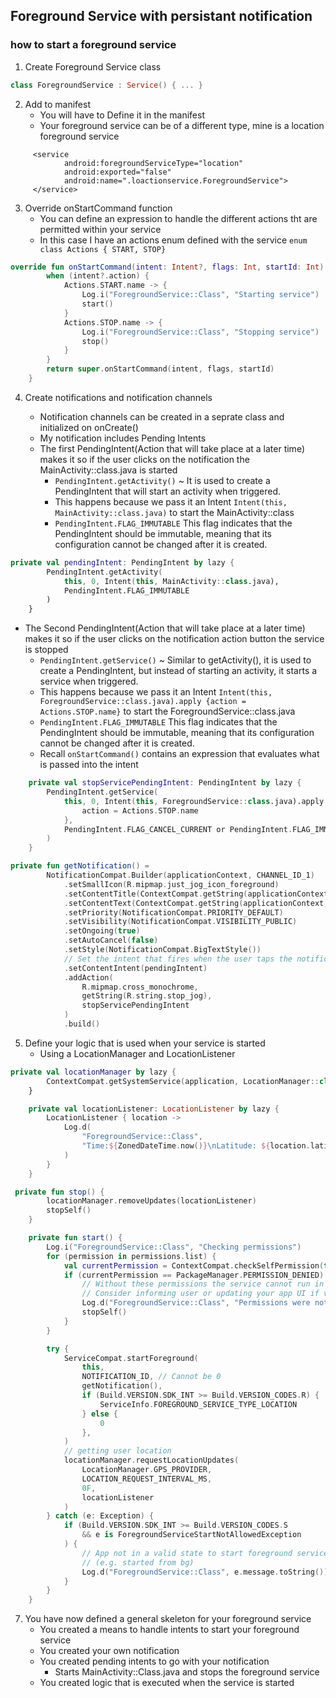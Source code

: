## Foreground Service with persistant notification

### how to start a foreground service

1. Create Foreground Service class
 
```kotlin
class ForegroundService : Service() { ... }
```

2. Add to manifest
    - You will have to Define it in the manifest
    - Your foreground service can be of a different type, mine is a location foreground service

```manifest
     <service
            android:foregroundServiceType="location"
            android:exported="false"
            android:name=".loactionservice.ForegroundService">
     </service>
```

3. Override onStartCommand function
    * You can define an expression to handle the different actions tht are permitted within your service
    * In this case I have an actions enum defined with the service `enum class Actions { START, STOP}`

```kotlin
override fun onStartCommand(intent: Intent?, flags: Int, startId: Int): Int {
        when (intent?.action) {
            Actions.START.name -> {
                Log.i("ForegroundService::Class", "Starting service")
                start()
            }
            Actions.STOP.name -> {
                Log.i("ForegroundService::Class", "Stopping service")
                stop()
            }
        }
        return super.onStartCommand(intent, flags, startId)
    }

```

4. Create notifications and notification channels
    - Notification channels can be created in a seprate class and initialized on onCreate()
    - My notification includes Pending Intents


    * The first PendingIntent(Action that will take place at a later time) makes it so if the user clicks on the notification the MainActivity::class.java is started
        * `PendingIntent.getActivity()` ~ It is used to create a PendingIntent that will start an activity when triggered.
        * This happens because we pass it an Intent `Intent(this, MainActivity::class.java)` to start the MainActivity::class
        * `PendingIntent.FLAG_IMMUTABLE` This flag indicates that the PendingIntent should be immutable, meaning that its configuration cannot be changed after it is created. 

```kotlin
private val pendingIntent: PendingIntent by lazy {
        PendingIntent.getActivity(
            this, 0, Intent(this, MainActivity::class.java),
            PendingIntent.FLAG_IMMUTABLE
        )
    }
```

* The Second PendingIntent(Action that will take place at a later time) makes it so if the user clicks on the notification action button the service is stopped
    * `PendingIntent.getService()` ~ Similar to getActivity(), it is used to create a PendingIntent, but instead of starting an activity, it starts a service when triggered. 
    * This happens because we pass it an Intent `Intent(this, ForegroundService::class.java).apply {action = Actions.STOP.name}` to start the ForegroundService::class.java
    * `PendingIntent.FLAG_IMMUTABLE` This flag indicates that the PendingIntent should be immutable, meaning that its configuration cannot be changed after it is created. 
    * Recall `onStartCommand()` contains an expression that evaluates what is passed into the intent

```kotlin
    private val stopServicePendingIntent: PendingIntent by lazy {
        PendingIntent.getService(
            this, 0, Intent(this, ForegroundService::class.java).apply {
                action = Actions.STOP.name
            },
            PendingIntent.FLAG_CANCEL_CURRENT or PendingIntent.FLAG_IMMUTABLE
        )
    }
```

```kotlin
private fun getNotification() =
        NotificationCompat.Builder(applicationContext, CHANNEL_ID_1)
            .setSmallIcon(R.mipmap.just_jog_icon_foreground)
            .setContentTitle(ContextCompat.getString(applicationContext, R.string.just_jog))
            .setContentText(ContextCompat.getString(applicationContext, R.string.notification_text))
            .setPriority(NotificationCompat.PRIORITY_DEFAULT)
            .setVisibility(NotificationCompat.VISIBILITY_PUBLIC)
            .setOngoing(true)
            .setAutoCancel(false)
            .setStyle(NotificationCompat.BigTextStyle())
            // Set the intent that fires when the user taps the notification.
            .setContentIntent(pendingIntent)
            .addAction(
                R.mipmap.cross_monochrome,
                getString(R.string.stop_jog),
                stopServicePendingIntent
            )
            .build()
```

5. Define your logic that is used when your service is started
    * Using a LocationManager and LocationListener
      
```kotlin
private val locationManager by lazy {
        ContextCompat.getSystemService(application, LocationManager::class.java) as LocationManager
    }

    private val locationListener: LocationListener by lazy {
        LocationListener { location ->
            Log.d(
                "ForegroundService::Class",
                "Time:${ZonedDateTime.now()}\nLatitude: ${location.latitude}, Longitude:${location.longitude}"
            )
        }
    }
```


```kotlin
 private fun stop() {
        locationManager.removeUpdates(locationListener)
        stopSelf()
    }

    private fun start() {
        Log.i("ForegroundService::Class", "Checking permissions")
        for (permission in permissions.list) {
            val currentPermission = ContextCompat.checkSelfPermission(this, permission)
            if (currentPermission == PackageManager.PERMISSION_DENIED) {
                // Without these permissions the service cannot run in the foreground
                // Consider informing user or updating your app UI if visible.
                Log.d("ForegroundService::Class", "Permissions were not given, stopping service!")
                stopSelf()
            }
        }

        try {
            ServiceCompat.startForeground(
                this,
                NOTIFICATION_ID, // Cannot be 0
                getNotification(),
                if (Build.VERSION.SDK_INT >= Build.VERSION_CODES.R) {
                    ServiceInfo.FOREGROUND_SERVICE_TYPE_LOCATION
                } else {
                    0
                },
            )
            // getting user location
            locationManager.requestLocationUpdates(
                LocationManager.GPS_PROVIDER,
                LOCATION_REQUEST_INTERVAL_MS,
                0F,
                locationListener
            )
        } catch (e: Exception) {
            if (Build.VERSION.SDK_INT >= Build.VERSION_CODES.S
                && e is ForegroundServiceStartNotAllowedException
            ) {
                // App not in a valid state to start foreground service
                // (e.g. started from bg)
                Log.d("ForegroundService::Class", e.message.toString())
            }
        }
    }
```
7. You have now defined a general skeleton for your foreground service
    * You created a means to handle intents to start your foreground service
    * You created your own notification
    * You created pending intents to go with your notification
        * Starts MainActivity::Class.java and stops the foreground service    
    * You created logic that is executed when the service is started
